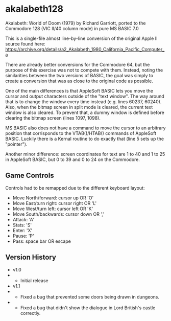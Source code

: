 # akalabeth128
Akalabeth: World of Doom (1979) by Richard Garriott, ported to the Commodore 128 (VIC II/40 column mode) in pure MS BASIC 7.0

This is a single-file almost line-by-line conversion of the original Apple II source found here: https://archive.org/details/a2_Akalabeth_1980_California_Pacific_Computer_a

There are already better conversions for the Commodore 64, but the purpose of this exercise was not to compete with them.
Instead, noting the similarities between the two versions of BASIC, the goal was simply to create a conversion that was as close to the original code as possible.

One of the main differences is that AppleSoft BASIC lets you move the cursor and output characters outside of the "text window".
The way around that is to change the window every time instead (e.g. lines 60237, 60240).
Also, when the bitmap screen in split mode is cleared, the current text window is also cleared.
To prevent that, a dummy window is defined before clearing the bitmap screen (lines 1097, 1098).

MS BASIC also does not have a command to move the cursor to an arbitrary position that corrisponds to the VTAB()/HTAB() commands of AppleSoft BASIC.
Luckily there is a Kernal routine to do exactly that (line 5 sets up the "pointer").

Another minor difference: screen coordinates for text are 1 to 40 and 1 to 25 in AppleSoft BASIC, but 0 to 39 and 0 to 24 on the Commodore.

## Game Controls
Controls had to be remapped due to the different keyboard layout:
- Move North/forward: cursor up OR 'O'
- Move East/turn right: cursor right OR 'L'
- Move West/turn left: cursor left OR 'K'
- Move South/backwards: cursor down OR ','
- Attack: 'A'
- Stats: 'S'
- Enter: 'X'
- Pause: 'P'
- Pass: space bar OR escape

## Version History
- v1.0
- - Initial release
- v1.1
- - Fixed a bug that prevented some doors being drawn in dungeons.
- - Fixed a bug that didn't show the dialogue in Lord British's castle correctly.